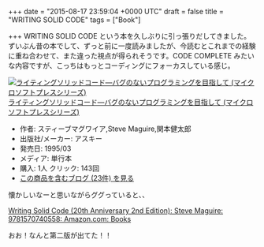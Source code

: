 
+++
date = "2015-08-17 23:59:04 +0000 UTC"
draft = false
title = "WRITING SOLID CODE"
tags = ["Book"]

+++
WRITING SOLID CODE という本を久しぶりに引っ張りだしてきました。ずいぶん昔の本でして、ずっと前に一度読みましたが、今読むとこれまでの経験に重ね合わせて、また違った視点が得られそうです。CODE COMPLETE みたいな内容ですが、こっちはもっとコーディングにフォーカスしている感じ。

<div class="hatena-asin-detail"><a href="http://www.amazon.co.jp/exec/obidos/ASIN/4756103642/hatena-blog-22/"><img src="http://ecx.images-amazon.com/images/I/51PYT2NEW0L._SL160_.jpg" class="hatena-asin-detail-image" alt="ライティングソリッドコード―バグのないプログラミングを目指して (マイクロソフトプレスシリーズ)" title="ライティングソリッドコード―バグのないプログラミングを目指して (マイクロソフトプレスシリーズ)"/></a><div class="hatena-asin-detail-info"><a href="http://www.amazon.co.jp/exec/obidos/ASIN/4756103642/hatena-blog-22/">ライティングソリッドコード―バグのないプログラミングを目指して (マイクロソフトプレスシリーズ)</a><ul><li><span class="hatena-asin-detail-label">作者:</span> スティーブマグワイア,Steve Maguire,関本健太郎</li><li><span class="hatena-asin-detail-label">出版社/メーカー:</span> アスキー</li><li><span class="hatena-asin-detail-label">発売日:</span> 1995/03</li><li><span class="hatena-asin-detail-label">メディア:</span> 単行本</li><li><span class="hatena-asin-detail-label">購入</span>: 1人 <span class="hatena-asin-detail-label">クリック</span>: 143回</li><li><a href="http://d.hatena.ne.jp/asin/4756103642/hatena-blog-22" target="_blank">この商品を含むブログ (23件) を見る</a></li></ul></div><div class="hatena-asin-detail-foot"></div></div>

懐かしいなーと思いながらググっていると、、

[Writing Solid Code (20th Anniversary 2nd Edition): Steve Maguire: 9781570740558: Amazon.com: Books](http://www.amazon.com/Writing-Solid-Code-20th-Anniversary/dp/1570740550/ref=sr_1_1?s=books&amp;ie=UTF8&amp;qid=1439823224&amp;sr=1-1&amp;keywords=writing+solid+code)

おお！なんと第二版が出てた！！


